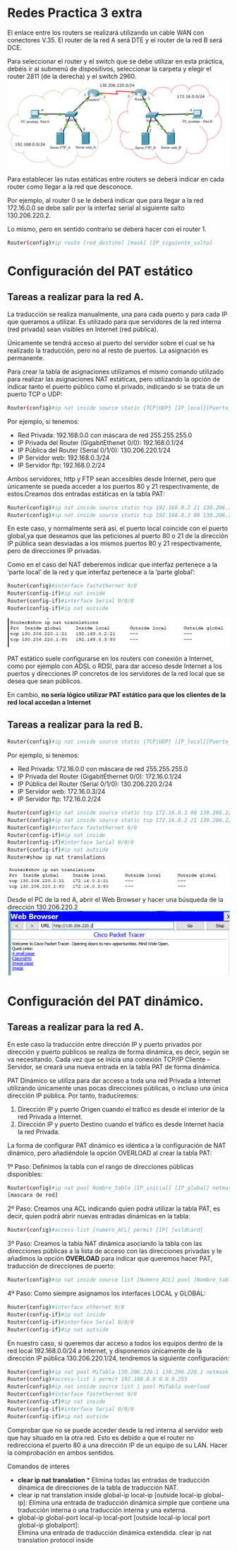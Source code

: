 # Redes Practica 3 extra
El enlace entre los routers se realizará utilizando un cable WAN con conectores
V.35. El router de la red A será DTE y el router de la red B será DCE.

Para seleccionar el router y el switch que se debe utilizar en esta práctica, debéis
ir al submenú de dispositivos, seleccionar la carpeta y elegir el router 2811 (de la
derecha) y el switch 2960.
![Image text](./img/extra1.PNG)


Para establecer las rutas estáticas entre routers se deberá indicar en cada router
como llegar a la red que desconoce.

 Por ejemplo, al router 0 se le deberá indicar que
para llegar a la red 172.16.0.0 se debe salir por la interfaz serial al siguiente salto
130.206.220.2.

 Lo mismo, pero en sentido contrario se deberá hacer con el router 1.
```bash
Router(config)#ip route [red_destino] [mask] [IP_siguiente_salto]
```

# Configuración del PAT estático
## Tareas a realizar para la red A.
La traducción se realiza manualmente, una para cada puerto y para cada IP que queramos a utilizar. Es utilizado para que servidores de la red interna (red privada) sean visibles en Internet (red pública). 

Únicamente se tendrá acceso al puerto del servidor
sobre el cual se ha realizado la traducción, pero no al resto de puertos. La asignación es permanente. 

Para crear la tabla de asignaciones utilizamos el mismo comando
utilizado para realizar las asignaciones NAT estáticas, pero utilizando la opción de indicar tanto el puerto público como el privado, indicando si se trata de un puerto TCP o UDP:
```bash
Router(config)#ip nat inside source static {TCP|UDP} [IP_local][Puerto_local] [IP_global] [Puerto_global]
```

Por ejemplo, si tenemos:
- Red Privada: 192.168.0.0 con máscara de red 255.255.255.0
- IP Privada del Router (GigabitEthenet 0/0): 192.168.0.1/24
- IP Pública del Router (Serial 0/1/0): 130.206.220.1/24
- IP Servidor web: 192.168.0.3/24
- IP Servidor ftp: 192.168.0.2/24

Ambos servidores, http y FTP sean accesibles desde Internet, pero
que únicamente se pueda acceder a los puertos 80 y 21  respectivamente, de estos.Creamos dos entradas estáticas en la tabla PAT:
```bash
Router(config)#ip nat inside source static tcp 192.168.0.2 21 130.206.220.1 21
Router(config)#ip nat inside source static tcp 192.168.0.3 80 130.206.220.1 80
```
En este caso, y normalmente será así, el puerto local coincide con el puerto global,ya que deseamos que las peticiones al puerto 80 o 21 de la dirección IP pública sean desviadas a los mismos puertos 80 y 21 respectivamente, pero de direcciones IP
privadas.

Como en el caso del NAT deberemos indicar que interfaz pertenece a la ‘parte local’ de la red y que interfaz pertenece a la ‘parte global’:
```bash
Router(config)#interface fastethernet 0/0
Router(config-if)#ip nat inside
Router(config-if)#interface Serial 0/0/0
Router(config-if)#ip nat outside
```
![Image text](./img/extra4.PNG)

PAT estático suele configurarse en los routers con conexión a Internet, como por ejemplo con ADSL o RDSI, para dar acceso desde Internet a los puertos y direcciones IP concretos de los servidores de la red local que se desea que sean públicos.

En cambio, **no sería lógico utilizar PAT estático para que los clientes de la red local accedan
a Internet**
## Tareas a realizar para la red B.
```bash
Router(config)#ip nat inside source static {TCP|UDP} [IP_local][Puerto_local] [IP_global] [Puerto_global]
```
Por ejemplo, si tenemos:
- Red Privada: 172.16.0.0 con máscara de red 255.255.255.0
- IP Privada del Router (GigabitEthernet 0/0): 172.16.0.1/24
- IP Pública del Router (Serial 0/1/0): 130.206.220.2/24
- IP Servidor web: 172.16.0.3/24
- IP Servidor ftp: 172.16.0.2/24

```bash
Router(config)#ip nat inside source static tcp 172.16.0.3 80 130.206.220.2 80
Router(config)#ip nat inside source static tcp 172.16.0.2 21 130.206.220.2 21
Router(config)#interface fastethernet 0/0
Router(config-if)#ip nat inside
Router(config-if)#interface Serial 0/0/0
Router(config-if)#ip nat outside
Router#show ip nat translations 
```
![Image text](./img/extra3.PNG)
Desde el PC de la red A, abrir el Web Browser y hacer una búsqueda de la dirección 130.206.220.2
![Image text](./img/extra2.PNG)

# Configuración del PAT dinámico.
## Tareas a realizar para la red A.

En este caso la traducción entre dirección IP y puerto privados por dirección y
puerto públicos se realiza de forma dinámica, es decir, según se va necesitando. Cada vez que se inicia una conexión TCP/IP Cliente – Servidor, se creará una nueva entrada en la tabla PAT de forma dinámica. 

PAT Dinámico se utiliza para dar acceso a toda una red Privada a Internet utilizando únicamente unas pocas direcciones públicas, o incluso
una única dirección IP pública. Por tanto, traduciremos:

1. Dirección IP y puerto Origen cuando el tráfico es desde el interior de la red
Privada a Internet.
2. Dirección IP y puerto Destino cuando el tráfico es desde Internet hacia la red Privada.

La forma de configurar PAT dinámico es idéntica a la configuración de NAT
dinámico, pero añadiéndole la opción OVERLOAD al crear la tabla PAT:

1º Paso: Definimos la tabla con el rango de direcciones públicas disponibles:
```bash
Router(config)#ip nat pool Nombre_tabla [IP_inicial] [IP_global] netmask
[mascara de red]
```
2º Paso: Creamos una ACL indicando quien podrá utilizar la tabla PAT, es decir,
quien podrá abrir nuevas entradas dinámicas en la tabla:
```bash
Router(config)#access-list [numero_ACL] permit [IP] [wildcard]
```
3º Paso: Creamos la tabla NAT dinámica asociando la tabla con las direcciones
públicas a la lista de acceso con las direcciones privadas y le añadimos la opción **OVERLOAD** para indicar que queremos hacer PAT, traducción de direcciones de puerto:
```bash
Router(config)#ip nat inside source list [Numero_ACL] pool [Nombre_tabla]OVERLOAD
```
4º Paso: Como siempre asignamos los interfaces LOCAL y GLOBAL:
```bash
Router(config)#interface ethernet 0/0
Router(config-if)#ip nat inside
Router(config-if)#interface Serial 0/0/0
Router(config-if)#ip nat outside
```
En nuestro caso, si queremos dar acceso a todos los equipos dentro de la red
local 192.168.0.0/24 a Internet, y disponemos únicamente de la dirección IP pública 130.206.220.1/24, tendremos la siguiente configuración:
```bash
Router(config)#ip nat pool MiTabla 130.206.220.1 130.206.220.1 netmask 255.255.255.0
Router(config)#access-list 1 permit 192.168.0.0 0.0.0.255
Router(config)#ip nat inside source list 1 pool MiTabla overload
Router(config)#interface fastethernet 0/0
Router(config-if)#ip nat inside
Router(config-if)#interface Serial 0/0/0
Router(config-if)#ip nat outside
```
Comprobar que no se puede acceder desde la red interna al servidor web
que hay situado en la otra red. Esto es debido a que el router no redirecciona el puerto 80 a una dirección IP de un equipo de su LAN. Hacer la comprobación en
ambos sentidos.

Comandos de interes 
- **clear ip nat translation** *
Elimina todas las entradas de traducción
dinámica de direcciones de la tabla de
traducción NAT.
- clear ip nat translation inside global-ip
local-ip [outside local-ip global-ip]: 
Elimina una entrada de traducción dinámica
simple que contiene una traducción interna o
una traducción interna y una externa.
- global-ip global-port local-ip local-port
[outside local-ip local port global-ip globalport]:  
Elimina una entrada de traducción dinámica
extendida.
clear ip nat translation protocol inside
